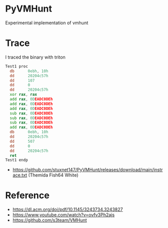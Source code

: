 # PyVMHunt
Experimental implementation of vmhunt
# Trace
I traced the binary with triton
``` asm
Test1 proc
  db      0ebh, 10h
  dd      20204c57h
  dd      107
  dd      0
  dd      20204c57h
  xor rax, rax
  add rax, 0DEADC0DEh
  add rax, 0DEADC0DEh
  add rax, 0DEADC0DEh
  sub rax, 0DEADC0DEh
  sub rax, 0DEADC0DEh
  sub rax, 0DEADC0DEh
  add rax, 0DEADC0DEh
  db      0ebh, 10h
  dd      20204c57h
  dd      507
  dd      0
  dd      20204c57h
  ret
Test1 endp
```
- https://github.com/stuxnet147/PyVMHunt/releases/download/main/instrace.txt (Themida Fish64 White)
# Reference
- https://dl.acm.org/doi/pdf/10.1145/3243734.3243827
- https://www.youtube.com/watch?v=ovfv3Ph2ajs
- https://github.com/s3team/VMHunt
